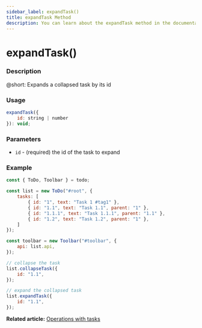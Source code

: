 ```yaml
---
sidebar_label: expandTask()
title: expandTask Method
description: You can learn about the expandTask method in the documentation of the DHTMLX JavaScript To Do List library. Browse developer guides and API reference, try out code examples and live demos, and download a free 30-day evaluation version of DHTMLX To Do List.
---
```


# expandTask()

### Description

@short: Expands a collapsed task by its id

### Usage

~~~js
expandTask({
    id: string | number
}): void;
~~~

### Parameters

- `id` - (required) the id of the task to expand

### Example

~~~js {17-19,22-24}
const { ToDo, Toolbar } = todo;

const list = new ToDo("#root", {
	tasks: [
        { id: "1", text: "Task 1 #tag1" },
		{ id: "1.1", text: "Task 1.1", parent: "1" },
        { id: "1.1.1", text: "Task 1.1.1", parent: "1.1" },
		{ id: "1.2", text: "Task 1.2", parent: "1" },
    ]
});

const toolbar = new Toolbar("#toolbar", {
	api: list.api,
});

// collapse the task
list.collapseTask({ 
    id: "1.1",
});

// expand the collapsed task
list.expandTask({ 
    id: "1.1",
});
~~~

**Related article:** [Operations with tasks](guides/task_operations.md)